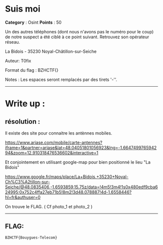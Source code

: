 # Suis moi

**Category** : Osint
**Points** : 50

Un des autres téléphones (dont nous n'avons pas le numéro pour le coup) de notre suspect a été ciblé à ce point suivant. Retrouvez son opérateur réseau.

La Bidois - 35230 Noyal-Châtillon-sur-Seiche

Auteur: T0fix

Format du flag : BZHCTF{}

Notes : Les espaces seront remplacés par des tirets '-''.

___
# Write up : 
## résolution : 
Il existe des site pour connaitre les antènnes mobiles.

https://www.ariase.com/mobile/carte-antennes?iframe=1&partner=ariase&lat=48.04051801056923&lng=-1.664749976594294&zoom=12.910318476536602&interactive=1

Et conjointement en utilisant google-map pour bien positionné le lieu "La Bidois" 

https://www.google.fr/maps/place/La+Bidois,+35230+Noyal-Ch%C3%A2tillon-sur-Seiche/@48.0835406,-1.6593859,15.75z/data=!4m5!3m4!1s0x480edf9cba624995:0x752c4ffa27eb71b5!8m2!3d48.078887!4d-1.6558446?hl=fr&authuser=0

On trouve le FLAG. ( Cf photo_1 et photo_2 )
___
## FLAG: 
```
BZHCTF{Bouygues-Telecom} 
```
